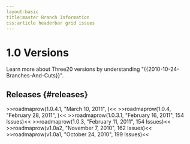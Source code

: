 ```yaml
---
layout:basic
title:master Branch Information
css:article headerbar grid issues
---
```


<div id="content">
<div class="fixed-width" markdown="1">

1.0 Versions
============

Learn more about Three20 versions by understanding "{{2010-10-24-Branches-And-Cuts}}".

Releases {#releases}
--------

<div class="grid">
  >>roadmaprow(1.0.4.1, "March 10, 2011", )<<
  >>roadmaprow(1.0.4, "February 28, 2011", )<<
  >>roadmaprow(1.0.3.1, "February 16, 2011", 154 Issues)<<
  >>roadmaprow(1.0.3, "February 11, 2011", 154 Issues)<<
  >>roadmaprow(v1.0a2, "November 7, 2010", 162 Issues)<<
  >>roadmaprow(v1.0a1, "October 24, 2010", 199 Issues)<<
</div>

</div> <!-- .fixed-width -->
</div> <!-- #content -->
